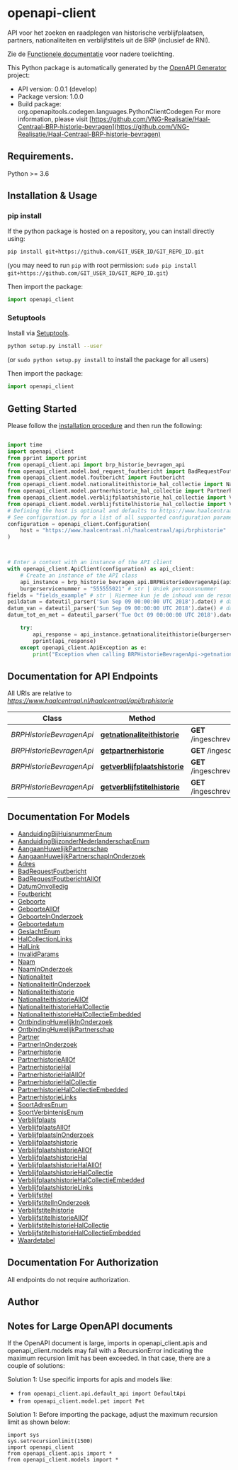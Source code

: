 # openapi-client
API voor het zoeken en raadplegen van historische verblijfplaatsen, partners, nationaliteiten en verblijfstitels uit de BRP (inclusief de RNI).

Zie de [Functionele documentatie](https://github.com/VNG-Realisatie/Haal-Centraal-BRP-historie-bevragen/tree/v1.0.0/features) voor nadere toelichting.


This Python package is automatically generated by the [OpenAPI Generator](https://openapi-generator.tech) project:

- API version: 0.0.1 (develop)
- Package version: 1.0.0
- Build package: org.openapitools.codegen.languages.PythonClientCodegen
For more information, please visit [https://github.com/VNG-Realisatie/Haal-Centraal-BRP-historie-bevragen](https://github.com/VNG-Realisatie/Haal-Centraal-BRP-historie-bevragen)

## Requirements.

Python >= 3.6

## Installation & Usage
### pip install

If the python package is hosted on a repository, you can install directly using:

```sh
pip install git+https://github.com/GIT_USER_ID/GIT_REPO_ID.git
```
(you may need to run `pip` with root permission: `sudo pip install git+https://github.com/GIT_USER_ID/GIT_REPO_ID.git`)

Then import the package:
```python
import openapi_client
```

### Setuptools

Install via [Setuptools](http://pypi.python.org/pypi/setuptools).

```sh
python setup.py install --user
```
(or `sudo python setup.py install` to install the package for all users)

Then import the package:
```python
import openapi_client
```

## Getting Started

Please follow the [installation procedure](#installation--usage) and then run the following:

```python

import time
import openapi_client
from pprint import pprint
from openapi_client.api import brp_historie_bevragen_api
from openapi_client.model.bad_request_foutbericht import BadRequestFoutbericht
from openapi_client.model.foutbericht import Foutbericht
from openapi_client.model.nationaliteithistorie_hal_collectie import NationaliteithistorieHalCollectie
from openapi_client.model.partnerhistorie_hal_collectie import PartnerhistorieHalCollectie
from openapi_client.model.verblijfplaatshistorie_hal_collectie import VerblijfplaatshistorieHalCollectie
from openapi_client.model.verblijfstitelhistorie_hal_collectie import VerblijfstitelhistorieHalCollectie
# Defining the host is optional and defaults to https://www.haalcentraal.nl/haalcentraal/api/brphistorie
# See configuration.py for a list of all supported configuration parameters.
configuration = openapi_client.Configuration(
    host = "https://www.haalcentraal.nl/haalcentraal/api/brphistorie"
)



# Enter a context with an instance of the API client
with openapi_client.ApiClient(configuration) as api_client:
    # Create an instance of the API class
    api_instance = brp_historie_bevragen_api.BRPHistorieBevragenApi(api_client)
    burgerservicenummer = "555555021" # str | Uniek persoonsnummer 
fields = "fields_example" # str | Hiermee kun je de inhoud van de resource naar behoefte aanpassen door een door komma's gescheiden lijst van property namen op te geven. Bij opgave van niet-bestaande properties wordt een 400 Bad Request teruggegeven. Wanneer de fields parameter niet is opgegeven, worden alle properties met een waarde teruggegeven. Zie [functionele specificaties](https://github.com/VNG-Realisatie/Haal-Centraal-common/blob/v1.2.0/features/fields.feature) (optional)
peildatum = dateutil_parser('Sun Sep 09 00:00:00 UTC 2018').date() # date | De datum waarop de resource wordt opgevraagd. (optional)
datum_van = dateutil_parser('Sun Sep 09 00:00:00 UTC 2018').date() # date | De begindatum van de periode waarover de resource wordt opgevraagd. (optional)
datum_tot_en_met = dateutil_parser('Tue Oct 09 00:00:00 UTC 2018').date() # date | De einddatum van de periode waarover de resource wordt opgevraagd. (optional)

    try:
        api_response = api_instance.getnationaliteithistorie(burgerservicenummer, fields=fields, peildatum=peildatum, datum_van=datum_van, datum_tot_en_met=datum_tot_en_met)
        pprint(api_response)
    except openapi_client.ApiException as e:
        print("Exception when calling BRPHistorieBevragenApi->getnationaliteithistorie: %s\n" % e)
```

## Documentation for API Endpoints

All URIs are relative to *https://www.haalcentraal.nl/haalcentraal/api/brphistorie*

Class | Method | HTTP request | Description
------------ | ------------- | ------------- | -------------
*BRPHistorieBevragenApi* | [**getnationaliteithistorie**](docs/BRPHistorieBevragenApi.md#getnationaliteithistorie) | **GET** /ingeschrevenpersonen/{burgerservicenummer}/nationaliteithistorie | 
*BRPHistorieBevragenApi* | [**getpartnerhistorie**](docs/BRPHistorieBevragenApi.md#getpartnerhistorie) | **GET** /ingeschrevenpersonen/{burgerservicenummer}/partnerhistorie | 
*BRPHistorieBevragenApi* | [**getverblijfplaatshistorie**](docs/BRPHistorieBevragenApi.md#getverblijfplaatshistorie) | **GET** /ingeschrevenpersonen/{burgerservicenummer}/verblijfplaatshistorie | 
*BRPHistorieBevragenApi* | [**getverblijfstitelhistorie**](docs/BRPHistorieBevragenApi.md#getverblijfstitelhistorie) | **GET** /ingeschrevenpersonen/{burgerservicenummer}/verblijfstitelhistorie | 


## Documentation For Models

 - [AanduidingBijHuisnummerEnum](docs/AanduidingBijHuisnummerEnum.md)
 - [AanduidingBijzonderNederlanderschapEnum](docs/AanduidingBijzonderNederlanderschapEnum.md)
 - [AangaanHuwelijkPartnerschap](docs/AangaanHuwelijkPartnerschap.md)
 - [AangaanHuwelijkPartnerschapInOnderzoek](docs/AangaanHuwelijkPartnerschapInOnderzoek.md)
 - [Adres](docs/Adres.md)
 - [BadRequestFoutbericht](docs/BadRequestFoutbericht.md)
 - [BadRequestFoutberichtAllOf](docs/BadRequestFoutberichtAllOf.md)
 - [DatumOnvolledig](docs/DatumOnvolledig.md)
 - [Foutbericht](docs/Foutbericht.md)
 - [Geboorte](docs/Geboorte.md)
 - [GeboorteAllOf](docs/GeboorteAllOf.md)
 - [GeboorteInOnderzoek](docs/GeboorteInOnderzoek.md)
 - [Geboortedatum](docs/Geboortedatum.md)
 - [GeslachtEnum](docs/GeslachtEnum.md)
 - [HalCollectionLinks](docs/HalCollectionLinks.md)
 - [HalLink](docs/HalLink.md)
 - [InvalidParams](docs/InvalidParams.md)
 - [Naam](docs/Naam.md)
 - [NaamInOnderzoek](docs/NaamInOnderzoek.md)
 - [Nationaliteit](docs/Nationaliteit.md)
 - [NationaliteitInOnderzoek](docs/NationaliteitInOnderzoek.md)
 - [Nationaliteithistorie](docs/Nationaliteithistorie.md)
 - [NationaliteithistorieAllOf](docs/NationaliteithistorieAllOf.md)
 - [NationaliteithistorieHalCollectie](docs/NationaliteithistorieHalCollectie.md)
 - [NationaliteithistorieHalCollectieEmbedded](docs/NationaliteithistorieHalCollectieEmbedded.md)
 - [OntbindingHuwelijkInOnderzoek](docs/OntbindingHuwelijkInOnderzoek.md)
 - [OntbindingHuwelijkPartnerschap](docs/OntbindingHuwelijkPartnerschap.md)
 - [Partner](docs/Partner.md)
 - [PartnerInOnderzoek](docs/PartnerInOnderzoek.md)
 - [Partnerhistorie](docs/Partnerhistorie.md)
 - [PartnerhistorieAllOf](docs/PartnerhistorieAllOf.md)
 - [PartnerhistorieHal](docs/PartnerhistorieHal.md)
 - [PartnerhistorieHalAllOf](docs/PartnerhistorieHalAllOf.md)
 - [PartnerhistorieHalCollectie](docs/PartnerhistorieHalCollectie.md)
 - [PartnerhistorieHalCollectieEmbedded](docs/PartnerhistorieHalCollectieEmbedded.md)
 - [PartnerhistorieLinks](docs/PartnerhistorieLinks.md)
 - [SoortAdresEnum](docs/SoortAdresEnum.md)
 - [SoortVerbintenisEnum](docs/SoortVerbintenisEnum.md)
 - [Verblijfplaats](docs/Verblijfplaats.md)
 - [VerblijfplaatsAllOf](docs/VerblijfplaatsAllOf.md)
 - [VerblijfplaatsInOnderzoek](docs/VerblijfplaatsInOnderzoek.md)
 - [Verblijfplaatshistorie](docs/Verblijfplaatshistorie.md)
 - [VerblijfplaatshistorieAllOf](docs/VerblijfplaatshistorieAllOf.md)
 - [VerblijfplaatshistorieHal](docs/VerblijfplaatshistorieHal.md)
 - [VerblijfplaatshistorieHalAllOf](docs/VerblijfplaatshistorieHalAllOf.md)
 - [VerblijfplaatshistorieHalCollectie](docs/VerblijfplaatshistorieHalCollectie.md)
 - [VerblijfplaatshistorieHalCollectieEmbedded](docs/VerblijfplaatshistorieHalCollectieEmbedded.md)
 - [VerblijfplaatshistorieLinks](docs/VerblijfplaatshistorieLinks.md)
 - [Verblijfstitel](docs/Verblijfstitel.md)
 - [VerblijfstitelInOnderzoek](docs/VerblijfstitelInOnderzoek.md)
 - [Verblijfstitelhistorie](docs/Verblijfstitelhistorie.md)
 - [VerblijfstitelhistorieAllOf](docs/VerblijfstitelhistorieAllOf.md)
 - [VerblijfstitelhistorieHalCollectie](docs/VerblijfstitelhistorieHalCollectie.md)
 - [VerblijfstitelhistorieHalCollectieEmbedded](docs/VerblijfstitelhistorieHalCollectieEmbedded.md)
 - [Waardetabel](docs/Waardetabel.md)


## Documentation For Authorization

 All endpoints do not require authorization.

## Author




## Notes for Large OpenAPI documents
If the OpenAPI document is large, imports in openapi_client.apis and openapi_client.models may fail with a
RecursionError indicating the maximum recursion limit has been exceeded. In that case, there are a couple of solutions:

Solution 1:
Use specific imports for apis and models like:
- `from openapi_client.api.default_api import DefaultApi`
- `from openapi_client.model.pet import Pet`

Solution 1:
Before importing the package, adjust the maximum recursion limit as shown below:
```
import sys
sys.setrecursionlimit(1500)
import openapi_client
from openapi_client.apis import *
from openapi_client.models import *
```

